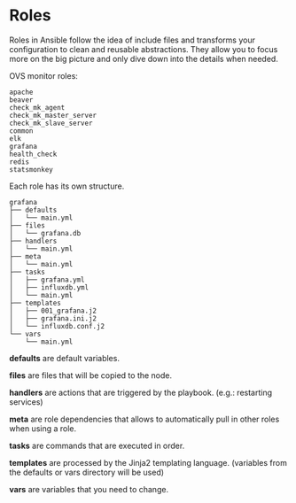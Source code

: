 # Roles

Roles in Ansible follow the idea of include files and transforms your configuration to clean and reusable abstractions.
They allow you to focus more on the big picture and only dive down into the details when needed.

OVS monitor roles:
```
apache
beaver
check_mk_agent
check_mk_master_server
check_mk_slave_server
common
elk
grafana
health_check
redis
statsmonkey
```

Each role has its own structure.
```
grafana
├── defaults
│   └── main.yml
├── files
│   └── grafana.db
├── handlers
│   └── main.yml
├── meta
│   └── main.yml
├── tasks
│   ├── grafana.yml
│   ├── influxdb.yml
│   └── main.yml
├── templates
│   ├── 001_grafana.j2
│   ├── grafana.ini.j2
│   └── influxdb.conf.j2
└── vars
    └── main.yml

```

**defaults** are default variables.

**files** are files that will be copied to the node.

**handlers** are actions that are triggered by the playbook. (e.g.: restarting services)

**meta** are role dependencies that allows to automatically pull in other roles when using a role.

**tasks** are commands that are executed in order.

**templates** are processed by the Jinja2 templating language. (variables from the defaults or vars directory will be used)

**vars** are variables that you need to change.